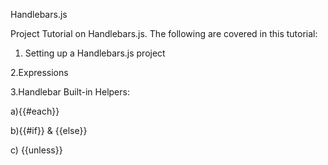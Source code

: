  
Handlebars.js 

  Project Tutorial on Handlebars.js. The following are covered in this tutorial:
  
  
 1. Setting up a Handlebars.js project 
 
 2.Expressions
 
 3.Handlebar Built-in Helpers:
 
  a){{#each}}
  
  b){{#if}} & {{else}} 
  
  c) {{unless}}

